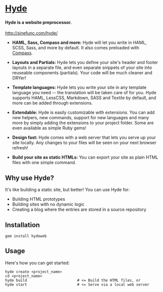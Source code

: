# [Hyde](http://sinefunc.com/hyde?)
#### Hyde is a website preprocessor.

http://sinefunc.com/hyde/

 - __HAML, Sass, Compass and more:__ Hyde will let you write in HAML, SCSS,
   Sass, and more by default. It also comes preloaded with 
   [Compass](http://compass-style.org).

 - __Layouts and Partials:__ Hyde lets you define your site's header and footer
   layouts in a separate file, and even separate snippets of your site
   into reuseable components (partials). Your code will be much cleaner and
   DRYer!

 - __Template languages:__ Hyde lets you write your site in any template
   language you need -- the translation will be taken care of for you.
   Hyde supports HAML, LessCSS, Markdown, SASS and Textile by default, and
   more can be added through extensions.

 - __Extendable:__ Hyde is easily customizable with extensions. You can add
   new helpers, new commands, support for new languages and many more by
   simply adding the extensions to your project folder. Some are even
   available as simple Ruby gems!

 - __Design fast:__ Hyde comes with a web server that lets you serve up
   your site locally. Any changes to your files will be seen on your next
   browser refresh!

 - __Build your site as static HTMLs:__ You can export your site as plain
   HTML files with one simple command.

Why use Hyde?
-------------

It's like building a static site, but better! You can use Hyde for:

 - Building HTML prototypes
 - Building sites with no dynamic logic
 - Creating a blog where the entries are stored in a source repository

Installation
------------

    gem install hydeweb

Usage
-----

Here's how you can get started:

    hyde create <project_name>
    cd <project_name>
    hyde build                       # <= Build the HTML files, or
    hyde start                       # <= Serve via a local web server


